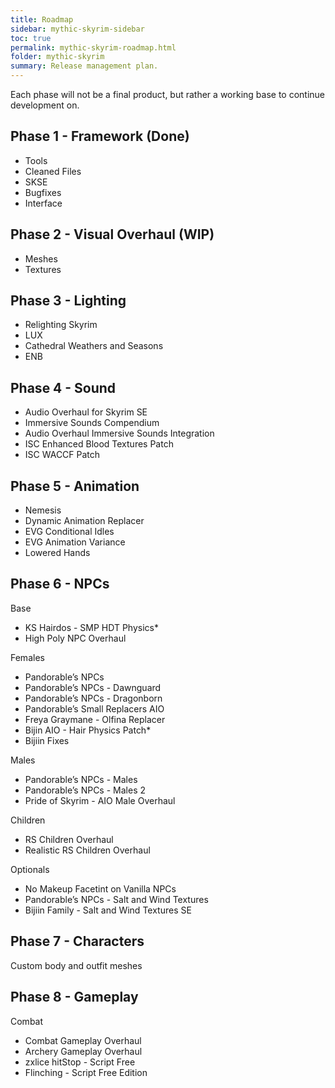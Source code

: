 ```yaml
---
title: Roadmap
sidebar: mythic-skyrim-sidebar
toc: true
permalink: mythic-skyrim-roadmap.html
folder: mythic-skyrim
summary: Release management plan.
---
```


Each phase will not be a final product, but rather a working base to continue development on.


## Phase 1 - Framework (Done)
- Tools
- Cleaned Files
- SKSE
- Bugfixes
- Interface


## Phase 2 - Visual Overhaul (WIP)
- Meshes
- Textures


## Phase 3 - Lighting
- Relighting Skyrim
- LUX
- Cathedral Weathers and Seasons
- ENB


## Phase 4 - Sound
- Audio Overhaul for Skyrim SE
- Immersive Sounds Compendium
- Audio Overhaul Immersive Sounds Integration
- ISC Enhanced Blood Textures Patch
- ISC WACCF Patch


## Phase 5 - Animation
- Nemesis
- Dynamic Animation Replacer
- EVG Conditional Idles
- EVG Animation Variance
- Lowered Hands


## Phase 6 - NPCs
Base
- KS Hairdos - SMP HDT Physics*
- High Poly NPC Overhaul

Females
- Pandorable’s NPCs
- Pandorable’s NPCs - Dawnguard
- Pandorable’s NPCs - Dragonborn
- Pandorable’s Small Replacers AIO
- Freya Graymane -  Olfina Replacer
- Bijin AIO - Hair Physics Patch*
- Bijiin Fixes

Males
- Pandorable’s NPCs - Males
- Pandorable’s NPCs - Males 2
- Pride of Skyrim - AIO Male Overhaul

Children
- RS Children Overhaul
- Realistic RS Children Overhaul

Optionals
- No Makeup Facetint on Vanilla NPCs
- Pandorable’s NPCs - Salt and Wind Textures
- Bijiin Family - Salt and Wind Textures SE


## Phase 7 - Characters
Custom body and outfit meshes


## Phase 8 - Gameplay
Combat
- Combat Gameplay Overhaul
- Archery Gameplay Overhaul
- zxlice hitStop - Script Free
- Flinching - Script Free Edition

